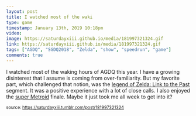 ```yaml
---
layout: post
title: I watched most of the waki
type: game
timestamp: January 13th, 2019 10:18pm
video: 
image: https://saturdayxiii.github.io/media/181997321324.gif
link: https://saturdayxiii.github.io/media/181997321324.gif
tags: ["AGDQ", "SGDQ2018", "Zelda", "show", "speedrun", "game"]
comments: true
---
```


I watched most of the waking hours of AGDQ this year.  I have a growing disinterest that I assume is coming from over-familiarity.  But my favorite part, which challenged that notion, was the <a href="https://youtu.be/Gcbhkqub6ZI" target="_blank">legend of Zelda: Link to the Past</a> segment.  It was a positive experience with a lot of close calls.  I also enjoyed the <a href="https://youtu.be/rbyV3MCR9xk" target="_blank">super Metroid</a> finale.  Maybe it just took me all week to get into it?
 
  
<small>source: https://saturdayxiii.tumblr.com/post/181997321324</small>